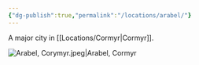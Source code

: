 ```yaml
---
{"dg-publish":true,"permalink":"/locations/arabel/"}
---
```


A major city in [[Locations/Cormyr\|Cormyr]].

![Arabel, Corymyr.jpeg|Arabel, Cormyr](/img/user/Assets/Arabel,%20Corymyr.jpeg)
